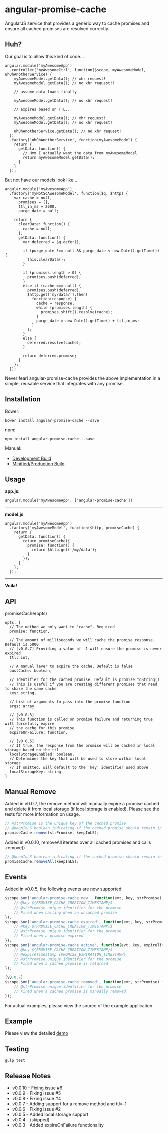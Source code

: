 angular-promise-cache
=====================

AngularJS service that provides a generic way to cache promises and ensure all cached promises are resolved correctly.

Huh?
------
Our goal is to allow this kind of code...

    angular.module('myAwesomeApp')
      .controller('myAwesomeCtrl', function($scope, myAwesomeModel, uhOhAnotherService) {
        myAwesomeModel.getData(); // xhr request!
        myAwesomeModel.getData(); // no xhr request!!

        // assume data loads finally

        myAwesomeModel.getData(); // no xhr request!

        // expires based on TTL...

        myAwesomeModel.getData(); // xhr request!
        myAwesomeModel.getData(); // no xhr request!

        uhOhAnotherService.getData(); // no xhr request!
      })
      .factory('uhOhAnotherService', function(myAwesomeModel) {
        return {
          getData: function() {
            // Hmm I actually want the data from myAwesomeModel
            return myAwesomeModel.getData();
          }
        }
      });

But not have our models look like...

    angular.module('myAwesomeApp')
      .factory('myNotSoAwesomeModel', function($q, $http) {
        var cache = null,
          promises = [],
          ttl_in_ms = 2000,
          purge_date = null;

        return {
          clearData: function() {
            cache = null;
          },
          getData: function() {
            var deferred = $q.defer();

            if (purge_date !== null && purge_date < new Date().getTime()) {
              this.clearData();
            }

            if (promises.length > 0) {
              promises.push(deferred);
            }
            else if (cache === null) {
              promises.push(deferred);
              $http.get('my/data/').then(
                function(response) {
                  cache = response;
                  while (promises.length) {
                    promises.shift().resolve(cache);
                  }
                  purge_date = new Date().getTime() + ttl_in_ms;
                }
              );
            }
            else {
              deferred.resolve(cache);
            }

            return deferred.promise;
          }
        };
      });

Never fear! angular-promise-cache provides the above implementation in a simple, reusable service that integrates with any promise.


Installation
---------
Bower:

    bower install angular-promise-cache --save

npm:

    npm install angular-promise-cache --save

Manual:
* [Development Build](https://raw.github.com/chrisronline/angular-promise-cache/master/angular-promise-cache.js)
* [Minified/Production Build](https://raw.github.com/chrisronline/angular-promise-cache/master/angular-promise-cache.min.js)

Usage
---------
**app.js:**

    angular.module('myAwesomeApp', ['angular-promise-cache'])
***
**model.js**

    angular.module('myAwesomeApp')
      .factory('myAwesomeModel', function($http, promiseCache) {
        return {
          getData: function() {
            return promiseCache({
              promise: function() {
                return $http.get('/my/data');
              }
            });
          }
        };
      });
***
**Voila!**

API
-------
promiseCache(opts)

    opts: {
      // The method we only want to "cache". Required
      promise: function,

      // The amount of milliseconds we will cache the promise response. Default is 5000
      // [v0.0.7] Providing a value of -1 will ensure the promise is never expired
      ttl: int,

      // A manual lever to expire the cache. Default is false
      bustCache: boolean,

      // Identifier for the cached promise. Default is promise.toString()
      // This is useful if you are creating different promises that need to share the same cache
      key: string,

      // List of arguments to pass into the promise function
      args: array

      // [v0.0.3]
      // This function is called on promise failure and returning true will forcefully expire
      // the cache for this promise
      expireOnFailure: function,

      // [v0.0.5]
      // If true, the response from the promise will be cached in local storage based on the ttl
      localStorageEnabled: boolean,
      // Determines the key that will be used to store within local storage
      // If omitted, will default to the 'key' identifier used above
      localStorageKey: string
    }

Manual Remove
--------
Added in v0.0.7, the remove method will manually expire a promise cached and delete it from local storage (if local storage is enabled). Please see the tests for more information on usage.

```js
// @strPromise is the unique key of the cached promise
// @keepInLS boolean indicating if the cached promise should remain in local storage (if enabled)
promiseCache.remove(strPromise, keepInLS);

```

Added in v0.0.10, removeAll iterates over all cached promises and calls .remove()

```js
// @keepInLS boolean indicating if the cached promise should remain in local storage (if enabled)
promiseCache.removeAll(keepInLS);

```

Events
--------
Added in v0.0.5, the following events are now supported:

```js
$scope.$on('angular-promise-cache.new', function(evt, key, strPromise) {
    // @key ${PROMISE_CACHE_CREATION_TIMESTAMP}$
    // @strPromise unique identifier for the promise
    // Fired when calling when an uncached promise
});
$scope.$on('angular-promise-cache.expired', function(evt, key, strPromise) {
    // @key ${PROMISE_CACHE_CREATION_TIMESTAMP}$
    // @strPromise unique identifier for the promise
    // Fired when a promise expired
});
$scope.$on('angular-promise-cache.active', function(evt, key, expireTimestamp, strPromise) {
    // @key ${PROMISE_CACHE_CREATION_TIMESTAMP}$
    // @expireTimestamp {PROMISE_EXPIRATION_TIMESTAMP}
    // @strPromise unique identifier for the promise
    // Fired when a cached promise is returned
});

[v0.0.7]
$scope.$on('angular-promise-cache.removed', function(evt, strPromise) {
    // @strPromise unique identifier for the promise
    // Fired when a cached promise is manually removed
});

```
For actual examples, please view the source of the example application.

Example
---------
Please view the detailed [demo](http://www.chrisronline.com/angular-promise-cache/example/example.html)

Testing
---------

    gulp test

Release Notes
---------
- v0.0.10 - Fixing issue #6
- v0.0.9 - Fixing issue #5
- v0.0.8 - Fixing issue #4
- v0.0.7 - Adding support for a remove method and ttl=-1
- v0.0.6 - Fixing issue #2
- v0.0.5 - Added local storage support
- v0.0.4 - (skipped)
- v0.0.3 - Added expireOnFailure functionality

